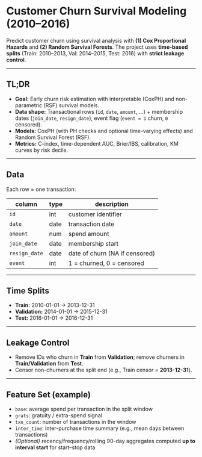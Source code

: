 # Customer Churn Survival Modeling (2010–2016)

Predict customer churn using survival analysis with **(1) Cox Proportional Hazards** and **(2) Random Survival Forests**.
The project uses **time-based splits** (Train: 2010–2013, Val: 2014–2015, Test: 2016) with **strict leakage control**.

---

## TL;DR

* **Goal:** Early churn risk estimation with interpretable (CoxPH) and non-parametric (RSF) survival models.
* **Data shape:** Transactional rows (`id`, `date`, `amount`, …) + membership dates (`join_date`, `resign_date`), event flag (`event = 1` churn, `0` censored).
* **Models:** CoxPH (with PH checks and optional time-varying effects) and Random Survival Forest (RSF).
* **Metrics:** C-index, time-dependent AUC, Brier/IBS, calibration, KM curves by risk decile.

---

## Data

Each row = one transaction:

| column        | type | description                    |
| ------------- | ---- | ------------------------------ |
| `id`          | int  | customer identifier            |
| `date`        | date | transaction date               |
| `amount`      | num  | spend amount                   |
| `join_date`   | date | membership start               |
| `resign_date` | date | date of churn (NA if censored) |
| `event`       | int  | 1 = churned, 0 = censored      |

---

## Time Splits

* **Train:** 2010-01-01 → 2013-12-31
* **Validation:** 2014-01-01 → 2015-12-31
* **Test:** 2016-01-01 → 2016-12-31

---

## Leakage Control

* Remove IDs who churn in **Train** from **Validation**; remove churners in **Train/Validation** from **Test**.
* Censor non-churners at the split end (e.g., Train censor = **2013-12-31**).

---

## Feature Set (example)

* `base`: average spend per transaction in the split window
* `grats`: gratuity / extra-spend signal
* `txn_count`: number of transactions in the window
* `inter_time`: inter-purchase time summary (e.g., mean days between transactions)
* *(Optional)* recency/frequency/rolling 90-day aggregates computed **up to interval start** for start–stop data
